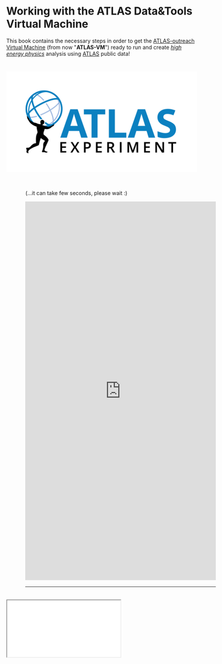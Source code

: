 
# Working with the ATLAS Data&Tools Virtual Machine

This book contains the necessary steps in order to get the [ATLAS-outreach Virtual Machine](http://atlasoutreach.web.cern.ch/atlasoutreach/extendedanalysis/) (from now "**ATLAS-VM**") ready to run and create [_high energy physics_](https://en.wikipedia.org/wiki/Particle_physics) analysis using [ATLAS](atlas.cern) public data!

# ![Image](./pictures/ATLAS-Logo-Ref-RGB-H.png)

<!---
<CENTER>
<img src="./pictures/ATLAS-Logo-Ref-RGB-H.png" width="200" />
</CENTER>

...lets do it!

# ![Image](./pictures/atlas-normal-logo-transparent.png) --->

<div style="width:100%; padding: 0.2cm 10% 0.5cm 10%; float:left; clear:both;">
  <p style="font-size:100%;">(...it can take few seconds, please wait :)</p>
  <iframe width="100%" height="1000" src="http://opendata.atlas.cern/visualisations/CrossFilter/crossfilter.html" frameborder="0" allowfullscreen></iframe>
  <hr>
</div>

<div class="intrinsic-container">
  <iframe src="//www.youtube.com/embed/KMYrIi_Mt8A" allowfullscreen></iframe>
</div>
